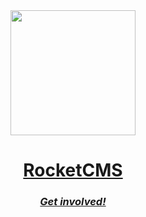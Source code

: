 <div align="center">
  <a href="https://rocketcms.io" target="_blank">
    <img height="200" src="https://user-images.githubusercontent.com/545829/157785149-acd735e7-4801-428a-95b5-ba5c930df052.png" />
  </a>
  <h1>
    <a href="https://rocketcms.io" target="_blank">RocketCMS</a>
  </h1>
  <!--
  <p align="center">
    An open source CMS for modern day web applications.
  <p>
  -->
</div>

<h3 align="center">
  <a href="mailto:contact@rocketcms.io?subject=Get involved!">
    <i>Get involved!</i>
  </a>
</h3>
